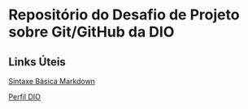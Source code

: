 # Repositório do Desafio de Projeto sobre Git/GitHub da DIO

## Links Úteis
[Sintaxe Básica Markdown](https://www.markdownguide.org/)

[Perfil DIO](https://github.com/JulianooOliveira)
